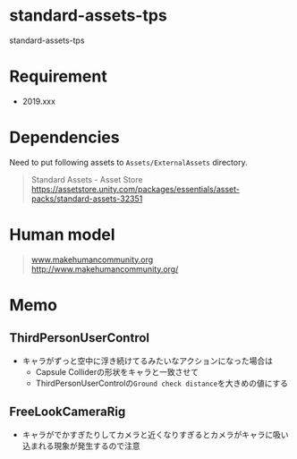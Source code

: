 # standard-assets-tps

standard-assets-tps

# Requirement

 - 2019.xxx

# Dependencies

Need to put following assets to `Assets/ExternalAssets` directory.

> Standard Assets - Asset Store  
> https://assetstore.unity.com/packages/essentials/asset-packs/standard-assets-32351

# Human model

> www.makehumancommunity.org  
> http://www.makehumancommunity.org/

# Memo

## ThirdPersonUserControl

 - キャラがずっと空中に浮き続けてるみたいなアクションになった場合は
   - Capsule Colliderの形状をキャラと一致させて
   - ThirdPersonUserControlの`Ground check distance`を大きめの値にする
 

## FreeLookCameraRig

 - キャラがでかすぎたりしてカメラと近くなりすぎるとカメラがキャラに吸い込まれる現象が発生するので注意
